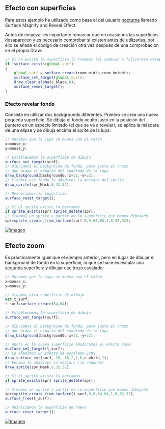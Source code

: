## Efecto con superficies

Para estos ejemplo he utilizado como base el del usuario [nocturne](http://nocturnegames.webs.com/surfaceeffects.htm) llamado Surface Magnify and Reveal Effect.

Antes de empezar es importante remarcar que en ocasiones las superficies desaparecen y es necesario comprobar si existen antes de utilizarlas, por ello se añade el código de creación otra vez después de una comprobación en el propio Draw:

```javascript
// Si no existe la superficie la creamos (al cambiar a fullscreen desaparece)
if !surface_exists(global.surf)
{
    global.surf = surface_create(room_width,room_height);
    surface_set_target(global.surf);
    draw_clear_alpha(c_black,0);
    surface_reset_target();
}
```

### Efecto revelar fondo

Consiste en utilizar dos backgrounds diferentes. Primero se crea una nueva pequeña superficie. Se dibuja el fondo oculto justo en la posición del puntero en un espacio limitado (el que se va a revelar), se aplica la máscara de una elipse y se dibuja encima el sprite de la lupa:

```javascript
// Hacemos que la lupa se mueva con el ratón
x=mouse_x;
y=mouse_y;

// Establecemos la superficie de dibujo
surface_set_target(surf);
// Dibujamos el background de fondo, pero justo el trozo
// que ocupa el espacio del cuadrado de la lupa
draw_background(background0,-x+32,-y+32);
// Y sobre ese fondo le añadimos la máscara del sprite
draw_sprite(spr_Mask,0,32,32);

// Reiniciamos la superficie
surface_reset_target();

// Si el sprite existe lo borramos
if sprite_exists(spr) sprite_delete(spr);
// Creamos un sprite a partir de la superficie que hemos dibujado
spr=sprite_create_from_surface(surf,0,0,64,64,1,0,32,32);
```

[![Imagen](https://github.com/hcosta/referencia-gml/raw/master/aprendizaje/avanzados/17_efectos_revelar_fondo_y_zoom_con_superficies.gmx/captura.png)](https://github.com/hcosta/referencia-gml/raw/master/aprendizaje/avanzados/17_efectos_revelar_fondo_y_zoom_con_superficies.gmx/captura.png)

## Efecto zoom

Es prácticamente igual que el ejemplo anterior, pero en lugar de dibujar el background de fondo en la superficie, lo que se hace es escalar una segunda superficie y dibujar ese trozo escalado:

```javascript
// Hacemos que la lupa se mueva con el ratón
x=mouse_x;
y=mouse_y;

// Creamos otra superficie de dibujo
var t_surf;
t_surf=surface_create(64,64);

// Establecemos la superficie de dibujo
surface_set_target(surf);

// Dibujamos el background de fondo, pero justo el trozo
// que ocupa el espacio del cuadrado de la lupa
draw_background(background0,-x+32,-y+32);

// Ahora en la nueva superficie añadiremos el efecto zoom
surface_set_target(t_surf);
// Le añadimos un efecto de escalado 200%
draw_surface_ext(surf,-16,-16,2,2,0,c_white,1);
// Encima le añadimos la máscara (la redonda)
draw_sprite(spr_Mask,0,32,32);

// Si el sprite existe lo borramos
if sprite_exists(spr) sprite_delete(spr);

// Creamos un sprite a partir de la superficie que hemos dibujado
spr=sprite_create_from_surface(t_surf,0,0,64,64,1,0,32,32);
surface_free(t_surf);

// Reiniciamos la superficie de nuevo
surface_reset_target();
```

[![Imagen](https://github.com/hcosta/referencia-gml/raw/master/aprendizaje/avanzados/17_efectos_revelar_fondo_y_zoom_con_superficies.gmx/captura2.png)](https://github.com/hcosta/referencia-gml/raw/master/aprendizaje/avanzados/17_efectos_revelar_fondo_y_zoom_con_superficies.gmx/captura2.png)
